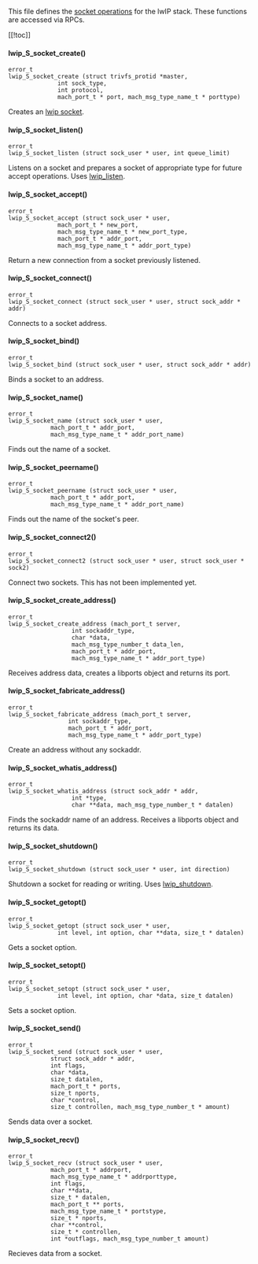 This file defines the [socket operations](https://www.nongnu.org/lwip/2_1_x/group__socket.html) for the lwIP stack. These functions are accessed via RPCs.

[[!toc]]

#### lwip_S_socket_create() ####

    error_t
    lwip_S_socket_create (struct trivfs_protid *master,
                  int sock_type,
                  int protocol,
                  mach_port_t * port, mach_msg_type_name_t * porttype)
Creates an [lwip socket](https://www.nongnu.org/lwip/2_1_x/group__socket.html#ga862d8f4070c66dddb979540ce9ba6a83).

#### lwip_S_socket_listen() ####

    error_t
    lwip_S_socket_listen (struct sock_user * user, int queue_limit)

Listens on a socket and prepares a socket of appropriate type for future accept operations. Uses [lwip_listen](https://www.nongnu.org/lwip/2_1_x/sockets_8c.html#abee6ee286147cf334a1ba19f19b2e08b).

#### lwip_S_socket_accept() ####

    error_t
    lwip_S_socket_accept (struct sock_user * user,
                  mach_port_t * new_port,
                  mach_msg_type_name_t * new_port_type,
                  mach_port_t * addr_port,
                  mach_msg_type_name_t * addr_port_type)

Return a new connection from a socket previously listened.

#### lwip_S_socket_connect() ####

    error_t
    lwip_S_socket_connect (struct sock_user * user, struct sock_addr * addr)

Connects to a socket address.

#### lwip_S_socket_bind() ####

    error_t
    lwip_S_socket_bind (struct sock_user * user, struct sock_addr * addr)

Binds a socket to an address.

#### lwip_S_socket_name() ####

    error_t
    lwip_S_socket_name (struct sock_user * user,
                mach_port_t * addr_port,
                mach_msg_type_name_t * addr_port_name)

Finds out the name of a socket.

#### lwip_S_socket_peername() ####

    error_t
    lwip_S_socket_peername (struct sock_user * user,
                mach_port_t * addr_port,
                mach_msg_type_name_t * addr_port_name)

Finds out the name of the socket's peer.

#### lwip_S_socket_connect2() ####

    error_t
    lwip_S_socket_connect2 (struct sock_user * user, struct sock_user * sock2)

Connect two sockets. This has not been implemented yet.

#### lwip_S_socket_create_address() ####

    error_t
    lwip_S_socket_create_address (mach_port_t server,
                      int sockaddr_type,
                      char *data,
                      mach_msg_type_number_t data_len,
                      mach_port_t * addr_port,
                      mach_msg_type_name_t * addr_port_type)

Receives address data, creates a libports object and returns its port.

#### lwip_S_socket_fabricate_address() ####

    error_t
    lwip_S_socket_fabricate_address (mach_port_t server,
                     int sockaddr_type,
                     mach_port_t * addr_port,
                     mach_msg_type_name_t * addr_port_type)

Create an address without any sockaddr.

#### lwip_S_socket_whatis_address() ####

    error_t
    lwip_S_socket_whatis_address (struct sock_addr * addr,
                      int *type,
                      char **data, mach_msg_type_number_t * datalen)

Finds the sockaddr name of an address. Receives a libports object and returns its data.

#### lwip_S_socket_shutdown() ####

    error_t
    lwip_S_socket_shutdown (struct sock_user * user, int direction)

Shutdown a socket for reading or writing. Uses [lwip_shutdown](https://www.nongnu.org/lwip/2_1_x/sockets_8c.html#ade85c68b6673296c8fb67127b93fa4c1).

#### lwip_S_socket_getopt() ####

    error_t
    lwip_S_socket_getopt (struct sock_user * user,
                  int level, int option, char **data, size_t * datalen)

Gets a socket option.

#### lwip_S_socket_setopt() ####

    error_t
    lwip_S_socket_setopt (struct sock_user * user,
                  int level, int option, char *data, size_t datalen)

Sets a socket option.

#### lwip_S_socket_send() ####

    error_t
    lwip_S_socket_send (struct sock_user * user,
                struct sock_addr * addr,
                int flags,
                char *data,
                size_t datalen,
                mach_port_t * ports,
                size_t nports,
                char *control,
                size_t controllen, mach_msg_type_number_t * amount)

Sends data over a socket.

#### lwip_S_socket_recv() ####

    error_t
    lwip_S_socket_recv (struct sock_user * user,
                mach_port_t * addrport,
                mach_msg_type_name_t * addrporttype,
                int flags,
                char **data,
                size_t * datalen,
                mach_port_t ** ports,
                mach_msg_type_name_t * portstype,
                size_t * nports,
                char **control,
                size_t * controllen,
                int *outflags, mach_msg_type_number_t amount)

Recieves data from a socket.